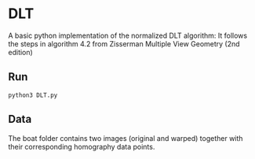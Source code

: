 # DLT
A basic python implementation of the normalized DLT algorithm: It follows the steps in algorithm 4.2 from Zisserman Multiple View Geometry (2nd edition)

## Run

```
python3 DLT.py
```

## Data

The boat folder contains two images (original and warped) together with their corresponding homography data points.

